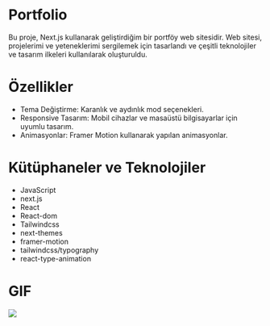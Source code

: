 # Portfolio
Bu proje, Next.js kullanarak geliştirdiğim bir portföy web sitesidir. Web sitesi, projelerimi ve yeteneklerimi sergilemek için tasarlandı ve çeşitli teknolojiler ve tasarım ilkeleri kullanılarak oluşturuldu.

# Özellikler
- Tema Değiştirme: Karanlık ve aydınlık mod seçenekleri.
- Responsive Tasarım: Mobil cihazlar ve masaüstü bilgisayarlar için uyumlu tasarım.
- Animasyonlar: Framer Motion kullanarak yapılan animasyonlar.

# Kütüphaneler ve Teknolojiler
- JavaScript
- next.js
- React
- React-dom
- Tailwindcss
- next-themes
- framer-motion
- tailwindcss/typography
- react-type-animation

# GIF

![](/images/porrtfolio.gif)

